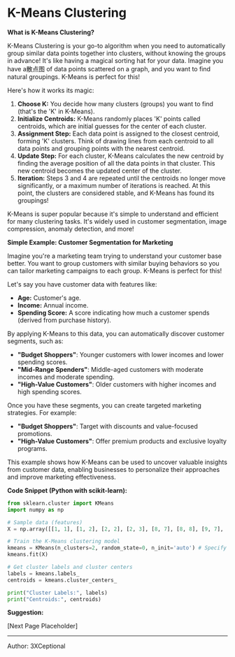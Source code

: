 # K-Means Clustering

**What is K-Means Clustering?**

K-Means Clustering is your go-to algorithm when you need to automatically group similar data points together into clusters, without knowing the groups in advance! It's like having a magical sorting hat for your data. Imagine you have a散点图 of data points scattered on a graph, and you want to find natural groupings. K-Means is perfect for this!

Here's how it works its magic:

1.  **Choose K:** You decide how many clusters (groups) you want to find (that's the 'K' in K-Means).
2.  **Initialize Centroids:** K-Means randomly places 'K' points called centroids, which are initial guesses for the center of each cluster.
3.  **Assignment Step:** Each data point is assigned to the closest centroid, forming 'K' clusters. Think of drawing lines from each centroid to all data points and grouping points with the nearest centroid.
4.  **Update Step:** For each cluster, K-Means calculates the new centroid by finding the 
average position of all the data points in that cluster. This new centroid becomes the updated center of the cluster.
5.  **Iteration:** Steps 3 and 4 are repeated until the centroids no longer move significantly, or a maximum number of iterations is reached. At this point, the clusters are considered stable, and K-Means has found its groupings!

K-Means is super popular because it's simple to understand and efficient for many clustering tasks. It's widely used in customer segmentation, image compression, anomaly detection, and more!

**Simple Example: Customer Segmentation for Marketing**

Imagine you're a marketing team trying to understand your customer base better. You want to group customers with similar buying behaviors so you can tailor marketing campaigns to each group. K-Means is perfect for this!

Let's say you have customer data with features like:

*   **Age:** Customer's age.
*   **Income:** Annual income.
*   **Spending Score:** A score indicating how much a customer spends (derived from purchase history).

By applying K-Means to this data, you can automatically discover customer segments, such as:

*   **"Budget Shoppers"**: Younger customers with lower incomes and lower spending scores.
*   **"Mid-Range Spenders"**: Middle-aged customers with moderate incomes and moderate spending.
*   **"High-Value Customers"**: Older customers with higher incomes and high spending scores.

Once you have these segments, you can create targeted marketing strategies. For example:

*   **"Budget Shoppers"**: Target with discounts and value-focused promotions.
*   **"High-Value Customers"**: Offer premium products and exclusive loyalty programs.

This example shows how K-Means can be used to uncover valuable insights from customer data, enabling businesses to personalize their approaches and improve marketing effectiveness.

**Code Snippet (Python with scikit-learn):**

```python
from sklearn.cluster import KMeans
import numpy as np

# Sample data (features)
X = np.array([[1, 1], [1, 2], [2, 2], [2, 3], [8, 7], [8, 8], [9, 7], [9, 8]])

# Train the K-Means clustering model
kmeans = KMeans(n_clusters=2, random_state=0, n_init='auto') # Specify the number of clusters
kmeans.fit(X)

# Get cluster labels and cluster centers
labels = kmeans.labels_
centroids = kmeans.cluster_centers_

print("Cluster Labels:", labels)
print("Centroids:", centroids)
```

**Suggestion:**

[Next Page Placeholder]

---

Author: 3XCeptional